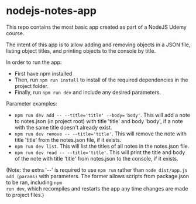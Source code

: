 # nodejs-notes-app

This repo contains the most basic app created as part of a NodeJS Udemy course.

The intent of this app is to allow adding and removing objects in a JSON file, listing object titles, and printing objects to the console by title.

In order to run the app:
- First have npm installed
- Then, run <code>npm run install</code> to install of the required dependencies in the project folder. 
- Finally, run <code>npm run dev</code> and include any desired parameters.

Parameter examples:
- <code>npm run dev add -- --title='title' --body='body'</code>. This will add a note to notes.json (in project root) with title 'title' and body 'body', if a note with the same title doesn't already exist.
- <code>npm run dev remove -- --title='title'</code>. This will remove the note with title 'title' from the notes.json file, if it exists.
- <code>npm run dev list</code>. This will list the titles of all notes in the notes.json file.
- <code>npm run dev read -- --title='title'</code>. This will print the title and body of the note with title 'title' from notes.json to the console, if it exists.

(Note: the extra '--' is required to use <code>npm run</code> rather than <code>node dist/app.js add (params)</code> with parameters. The former allows scripts from package.json to be ran, including <code>npm run dev</code>, which recompiles and restarts the app any time changes are made to project files.)
